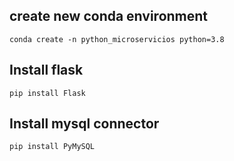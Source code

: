 ## create new conda environment
```
conda create -n python_microservicios python=3.8
```

## Install flask
```
pip install Flask
```

## Install mysql connector
```
pip install PyMySQL
```